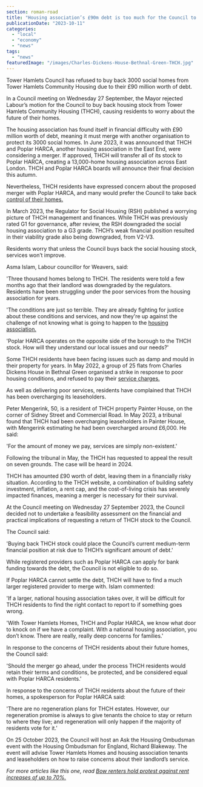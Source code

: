 ```yaml
---
section: roman-road
title: "Housing association’s £90m debt is too much for the Council to cover"
publicationDate: "2023-10-11"
categories: 
  - "local"
  - "economy"
  - "news"
tags: 
  - "news"
featuredImage: "/images/Charles-Dickens-House-Bethnal-Green-THCH.jpg"
---
```


Tower Hamlets Council has refused to buy back 3000 social homes from Tower Hamlets Community Housing due to their £90 million worth of debt. 

In a Council meeting on Wednesday 27 September, the Mayor rejected Labour’s motion for the Council to buy back housing stock from Tower Hamlets Community Housing (THCH), causing residents to worry about the future of their homes. 

The housing association has found itself in financial difficulty with £90 million worth of debt, meaning it must merge with another organisation to protect its 3000 social homes. In June 2023, it was announced that THCH and Poplar HARCA, another housing association in the East End, were considering a merger. If approved, THCH will transfer all of its stock to Poplar HARCA, creating a 13,000-home housing association across East London. THCH and Poplar HARCA boards will announce their final decision this autumn. 

Nevertheless, THCH residents have expressed concern about the proposed merger with Poplar HARCA, and many would prefer the Council to take back [control of their homes.](https://www.mylondon.news/news/east-london-news/council-no-power-take-over-27805053)

In March 2023, the Regulator for Social Housing (RSH) published a worrying picture of THCH management and finances. While THCH was previously rated G1 for governance, after review, the RSH downgraded the social housing association to a G3 grade. THCH’s weak financial position resulted in their viability grade also being downgraded, from V2-V3. 

Residents worry that unless the Council buys back the social housing stock, services won’t improve.

Asma Islam, Labour councillor for Weavers, said:

'Three thousand homes belong to THCH. The residents were told a few months ago that their landlord was downgraded by the regulators. Residents have been struggling under the poor services from the housing association for years.

'The conditions are just so terrible. They are already fighting for justice about these conditions and services, and now they're up against the challenge of not knowing what is going to happen to the [housing association.](https://romanroadlondon.com/clare-house-evacuation-bow-memories/)

'Poplar HARCA operates on the opposite side of the borough to the THCH stock. How will they understand our local issues and our needs?'

Some THCH residents have been facing issues such as damp and mould in their property for years. In May 2022, a group of 25 flats from Charles Dickens House in Bethnal Green organised a strike in response to poor housing conditions, and refused to pay their [service charges.](https://www.bigissue.com/news/activism/social-housing-tenants-east-london-mushrooms-on-walls-refusing-to-pay-service-charge/)

As well as delivering poor services, residents have complained that THCH has been overcharging its leaseholders.

Peter Mengerink, 50, is a resident of THCH property Painter House, on the corner of Sidney Street and Commercial Road. In May 2023, a tribunal found that THCH had been overcharging leaseholders in Painter House, with Mengerink estimating he had been overcharged around £6,000. He said:

'For the amount of money we pay, services are simply non-existent.'

Following the tribunal in May, the THCH has requested to appeal the result on seven grounds. The case will be heard in 2024.

THCH has amounted £90 worth of debt, leaving them in a financially risky situation. According to the THCH website, a combination of building safety investment, inflation, a rent cap, and the cost-of-living crisis has severely impacted finances, meaning a merger is necessary for their survival. 

At the Council meeting on Wednesday 27 September 2023, the Council decided not to undertake a feasibility assessment on the financial and practical implications of requesting a return of THCH stock to the Council.

The Council said:

'Buying back THCH stock could place the Council’s current medium-term financial position at risk due to THCH’s significant amount of debt.'

While registered providers such as Poplar HARCA can apply for bank funding towards the debt, the Council is not eligible to do so. 

If Poplar HARCA cannot settle the debt, THCH will have to find a much larger registered provider to merge with. Islam commented:

'If a larger, national housing association takes over, it will be difficult for THCH residents to find the right contact to report to if something goes wrong.

'With Tower Hamlets Homes, THCH and Poplar HARCA, we know what door to knock on if we have a complaint. With a national housing association, you don’t know. There are really, really deep concerns for families.'

In response to the concerns of THCH residents about their future homes, the Council said: 

'Should the merger go ahead, under the process THCH residents would retain their terms and conditions, be protected, and be considered equal with Poplar HARCA residents.'

In response to the concerns of THCH residents about the future of their homes, a spokesperson for Poplar HARCA said:

'There are no regeneration plans for THCH estates. However, our regeneration promise is always to give tenants the choice to stay or return to where they live; and regeneration will only happen if the majority of residents vote for it.’

On 25 October 2023, the Council will host an Ask the Housing Ombudsman event with the Housing Ombudsman for England, Richard Blakeway. The event will advise Tower Hamlets Homes and housing association tenants and leaseholders on how to raise concerns about their landlord’s service.

_For more articles like this one, read [Bow renters hold protest against rent increases of up to 70%.](https://romanroadlondon.com/tower-hamlets-london-renters-union-protest-rent-increases-bow-december-2022/)_ 

